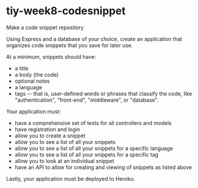 # tiy-week8-codesnippet
Make a code snippet repository 

Using Express and a database of your choice, create an application that organizes code snippets that you save for later use.

At a minimum, snippets should have:
- a title
- a body (the code)
- optional notes
- a language
- tags -- that is, user-defined words or phrases that classify the code, like "authentication", "front-end", "middleware", or "database".

Your application must:
- have a comprehensive set of tests for all controllers and models
- have registration and login
- allow you to create a snippet
- allow you to see a list of all your snippets
- allow you to see a list of all your snippets for a specific language
- allow you to see a list of all your snippets for a specific tag
- allow you to look at an individual snippet
- have an API to allow for creating and viewing of snippets as listed above

Lastly, your application must be deployed to Heroku.



